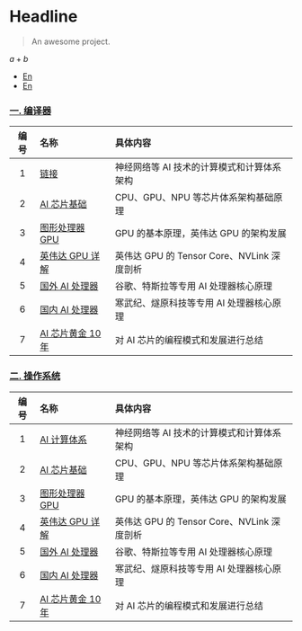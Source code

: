 # Headline

> An awesome project.

$a + b$

* [En](/Compiler/链接.md)
* [En](/Compiler)

### **[一. 编译器](**/01_Compiler/)**

| 编号 | 名称                                         | 具体内容                                   |
| :--: | :------------------------------------------- | :----------------------------------------- |
|  1   | [链接](/01_Compiler/链接.md)                   | 神经网络等 AI 技术的计算模式和计算体系架构 |
|  2   | [AI 芯片基础](./02Hardware/02ChipBase/)      | CPU、GPU、NPU 等芯片体系架构基础原理       |
|  3   | [图形处理器 GPU](./02Hardware/03GPUBase/)    | GPU 的基本原理，英伟达 GPU 的架构发展      |
|  4   | [英伟达 GPU 详解](./02Hardware/04NVIDIA/)    | 英伟达 GPU 的 Tensor Core、NVLink 深度剖析 |
|  5   | [国外 AI 处理器](./02Hardware/05Abroad/)     | 谷歌、特斯拉等专用 AI 处理器核心原理       |
|  6   | [国内 AI 处理器](./02Hardware/06Domestic/)   | 寒武纪、燧原科技等专用 AI 处理器核心原理   |
|  7   | [AI 芯片黄金 10 年](./02Hardware/07Thought/) | 对 AI 芯片的编程模式和发展进行总结         |



### **[二. 操作系统](./02_OS/)**

| 编号 | 名称                                         | 具体内容                                   |
| :--: | :------------------------------------------- | :----------------------------------------- |
|  1   | [AI 计算体系](./02Hardware/01Foundation/)    | 神经网络等 AI 技术的计算模式和计算体系架构 |
|  2   | [AI 芯片基础](./02Hardware/02ChipBase/)      | CPU、GPU、NPU 等芯片体系架构基础原理       |
|  3   | [图形处理器 GPU](./02Hardware/03GPUBase/)    | GPU 的基本原理，英伟达 GPU 的架构发展      |
|  4   | [英伟达 GPU 详解](./02Hardware/04NVIDIA/)    | 英伟达 GPU 的 Tensor Core、NVLink 深度剖析 |
|  5   | [国外 AI 处理器](./02Hardware/05Abroad/)     | 谷歌、特斯拉等专用 AI 处理器核心原理       |
|  6   | [国内 AI 处理器](./02Hardware/06Domestic/)   | 寒武纪、燧原科技等专用 AI 处理器核心原理   |
|  7   | [AI 芯片黄金 10 年](./02Hardware/07Thought/) | 对 AI 芯片的编程模式和发展进行总结         |

